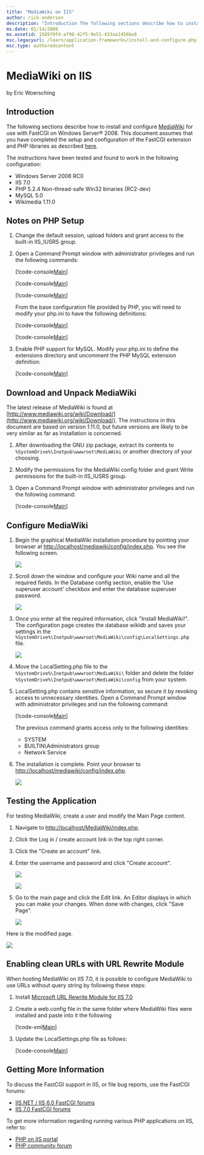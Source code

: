 ```yaml
---
title: "MediaWiki on IIS"
author: rick-anderson
description: "Introduction The following sections describe how to install and configure MediaWiki for use with FastCGI on Windows Server ® 2008. This document assumes that..."
ms.date: 01/14/2008
ms.assetid: 1585f0f4-af98-42f5-9e51-433aa1456be8
msc.legacyurl: /learn/application-frameworks/install-and-configure-php-applications-on-iis/mediawiki-on-iis
msc.type: authoredcontent
---
```

MediaWiki on IIS
====================
by Eric Woersching

## Introduction

The following sections describe how to install and configure [MediaWiki](http://www.mediawiki.org/wiki/MediaWiki) for use with FastCGI on Windows Server® 2008. This document assumes that you have completed the setup and configuration of the FastCGI extension and PHP libraries as described [here](using-fastcgi-to-host-php-applications-on-iis.md).

The instructions have been tested and found to work in the following configuration:

- Windows Server 2008 RC0
- IIS 7.0
- PHP 5.2.4 Non-thread-safe Win32 binaries (RC2-dev)
- MySQL 5.0
- Wikimedia 1.11.0

## Notes on PHP Setup

1. Change the default session, upload folders and grant access to the built-in IIS\_IUSRS group.
2. Open a Command Prompt window with administrator privileges and run the following commands:  

    [!code-console[Main](mediawiki-on-iis/samples/sample1.cmd)]

    [!code-console[Main](mediawiki-on-iis/samples/sample2.cmd)]

    [!code-console[Main](mediawiki-on-iis/samples/sample3.cmd)]

    From the base configuration file provided by PHP, you will need to modify your php.ini to have the following definitions:

    [!code-console[Main](mediawiki-on-iis/samples/sample4.cmd)]

    [!code-console[Main](mediawiki-on-iis/samples/sample5.cmd)]
3. Enable PHP support for MySQL. Modify your php.ini to define the extensions directory and uncomment the PHP MySQL extension definition:  

    [!code-console[Main](mediawiki-on-iis/samples/sample6.cmd)]

## Download and Unpack MediaWiki

The latest release of MediaWiki is found at [http://www.mediawiki.org/wiki/Download/](http://www.mediawiki.org/wiki/Download/). The instructions in this document are based on version 1.11.0, but future versions are likely to be very similar as far as installation is concerned.

1. After downloading the GNU zip package, extract its contents to `%SystemDrive%\Inetpub\wwwroot\MediaWiki` or another directory of your choosing.
2. Modify the permissions for the MediaWiki config folder and grant Write permissions for the built-in IIS\_IUSRS group.
3. Open a Command Prompt window with administrator privileges and run the following command:  

    [!code-console[Main](mediawiki-on-iis/samples/sample7.cmd)]

## Configure MediaWiki

1. Begin the graphical MediaWiki installation procedure by pointing your browser at [http://localhost/mediawiki/config/index.php](http://localhost/mediawiki/config/index.php). You see the following screen.  

    [![](mediawiki-on-iis/_static/image2.jpg)](mediawiki-on-iis/_static/image1.jpg)
2. Scroll down the window and configure your Wiki name and all the required fields. In the Database config section, enable the 'Use superuser account' checkbox and enter the database superuser password.  

    [![](mediawiki-on-iis/_static/image4.jpg)](mediawiki-on-iis/_static/image3.jpg)
3. Once you enter all the required information, click "Install MediaWiki!". The configuration page creates the database wikidb and saves your settings in the `%SystemDrive%\Inetpub\wwwroot\MediaWiki\config\LocalSettings.php` file.  

    [![](mediawiki-on-iis/_static/image6.jpg)](mediawiki-on-iis/_static/image5.jpg)
4. Move the LocalSetting.php file to the `%SystemDrive%\Inetpub\wwwroot\MediaWiki\` folder and delete the folder `%SystemDrive%\Inetpub\wwwroot\MediaWiki\config` from your system.
5. LocalSetting.php contains sensitive information, so secure it by revoking access to unnecessary identities. Open a Command Prompt window with administrator privileges and run the following command:  

    [!code-console[Main](mediawiki-on-iis/samples/sample8.cmd)]

   The previous command grants access only to the following identities:  

    - SYSTEM
    - BUILTIN\Administrators group
    - Network Service
6. The installation is complete. Point your browser to [http://localhost/mediawiki/config/index.php](http://localhost/mediawiki/config/index.php).  

    [![](mediawiki-on-iis/_static/image8.jpg)](mediawiki-on-iis/_static/image7.jpg)

## Testing the Application

For testing MediaWiki, create a user and modify the Main Page content.

1. Navigate to [http://localhost/MediaWiki/index.php](http://localhost/MediaWiki/index.php).
2. Click the Log in / create account link in the top right corner.
3. Click the "Create an account" link.
4. Enter the username and password and click "Create account".  

    [![](mediawiki-on-iis/_static/image10.jpg)](mediawiki-on-iis/_static/image9.jpg)

    [![](mediawiki-on-iis/_static/image12.jpg)](mediawiki-on-iis/_static/image11.jpg)
5. Go to the main page and click the Edit link. An Editor displays in which you can make your changes. When done with changes, click "Save Page".  

    [![](mediawiki-on-iis/_static/image14.jpg)](mediawiki-on-iis/_static/image13.jpg)

Here is the modified page.

[![](mediawiki-on-iis/_static/image16.jpg)](mediawiki-on-iis/_static/image15.jpg)

## Enabling clean URLs with URL Rewrite Module

When hosting MediaWiki on IIS 7.0, it is possible to configure MediaWiki to use URLs without query string by following these steps:

1. Install [Microsoft URL Rewrite Module for IIS 7.0](https://www.iis.net/downloads?tabid=34&g=6&i=1691 "URL rewrite module")
2. Create a web.config file in the same folder where MediaWiki files were installed and paste into it the following

    [!code-xml[Main](mediawiki-on-iis/samples/sample9.xml)]
3. Update the LocalSettings.php file as follows:  

    [!code-console[Main](mediawiki-on-iis/samples/sample10.cmd)]

## Getting More Information

To discuss the FastCGI support in IIS, or file bug reports, use the FastCGI forums:

- [IIS.NET / IIS 6.0 FastCGI forums](https://forums.iis.net/1103.aspx)
- [IIS 7.0 FastCGI forums](https://forums.iis.net/1104.aspx)

To get more information regarding running various PHP applications on IIS, refer to:

- [PHP on IIS portal](https://php.iis.net/)
- [PHP community forum](https://forums.iis.net/1102.aspx)
